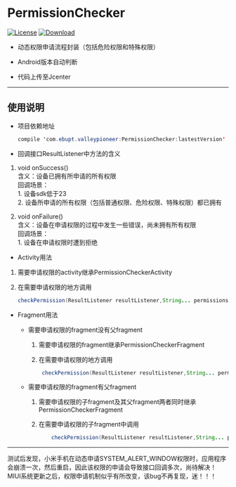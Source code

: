 # PermissionChecker

[![License](https://img.shields.io/badge/license-Apache%202-green.svg)](https://www.apache.org/licenses/LICENSE-2.0)
[ ![Download](https://api.bintray.com/packages/valleypioneer/maven/PermissionChecker/images/download.svg)](https://bintray.com/valleypioneer/maven/PermissionChecker/_latestVersion)


* 动态权限申请流程封装（包括危险权限和特殊权限）

* Android版本自动判断

* 代码上传至Jcenter

---

## 使用说明

* 项目依赖地址
    ```java
    compile 'com.ebupt.valleypioneer:PermissionChecker:lastestVersion'
    ```

* 回调接口ResultListener中方法的含义
1. void onSuccess()<br>
    含义：设备已拥有所申请的所有权限<br>
    回调场景：<br>
        1. 设备sdk低于23<br>
        2. 设备所申请的所有权限（包括普通权限、危险权限、特殊权限）都已拥有

2. void onFailure()<br>
    含义：设备在申请权限的过程中发生一些错误，尚未拥有所有权限<br>
    回调场景：<br>
        1. 设备在申请权限时遭到拒绝

* Activity用法

1. 需要申请权限的activity继承PermissionCheckerActivity

2. 在需要申请权限的地方调用
    ```java
    checkPermission(ResultListener resultListener,String... permissions)
    ```
* Fragment用法

    * 需要申请权限的fragment没有父fragment
        1. 需要申请权限的fragment继承PermissionCheckerFragment

        2. 在需要申请权限的地方调用
            ```java
             checkPermission(ResultListener resultListener,String... permissions)
             ```

    * 需要申请权限的fragment有父fragment
        1. 需要申请权限的子fragment及其父fragment两者同时继承PermissionCheckerFragment

        2. 在需要申请权限的子fragment中调用
            ```java
                checkPermission(ResultListener resultListener,String... permissions)
            ```
---

测试后发现，小米手机在动态申请SYSTEM_ALERT_WINDOW权限时，应用程序会崩溃一次，然后重启，因此该权限的申请会导致接口回调多次，尚待解决！<br>
MIUI系统更新之后，权限申请机制似乎有所改变，该bug不再复现，迷！！！
